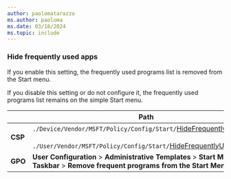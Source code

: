 ```yaml
---
author: paolomatarazzo
ms.author: paoloma
ms.date: 03/18/2024
ms.topic: include
---
```


### Hide frequently used apps

If you enable this setting, the frequently used programs list is removed from the Start menu.

If you disable this setting or do not configure it, the frequently used programs list remains on the simple Start menu.

|  | Path |
|--|--|
| **CSP** | `./Device/Vendor/MSFT/Policy/Config/Start/`[HideFrequentlyUsedApps](/windows/client-management/mdm/policy-csp-start#hidefrequentlyusedapps)<br><br>`./User/Vendor/MSFT/Policy/Config/Start/`[HideFrequentlyUsedApps](/windows/client-management/mdm/policy-csp-start#hidefrequentlyusedapps) |
| **GPO** | **User Configuration** > **Administrative Templates** > **Start Menu and Taskbar** > **Remove frequent programs from the Start Menu** |
